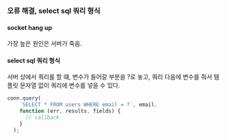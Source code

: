 ### 오류 해결, select sql 쿼리 형식
#### socket hang up
가장 높은 원인은 서버가 죽음.  
#### select sql 쿼리 형식
서버 상에서 쿼리를 할 떄, 변수가 들어갈 부분을 ?로 놓고, 쿼리 다음에 변수를 줘서 템플릿 문자열 없이 쿼리에 변수를 넣을 수 있다.  
```js
conn.query(
    `SELECT * FROM users WHERE email = ?`, email,
    function (err, results, fields) {
      // callback
    }
  );
```
